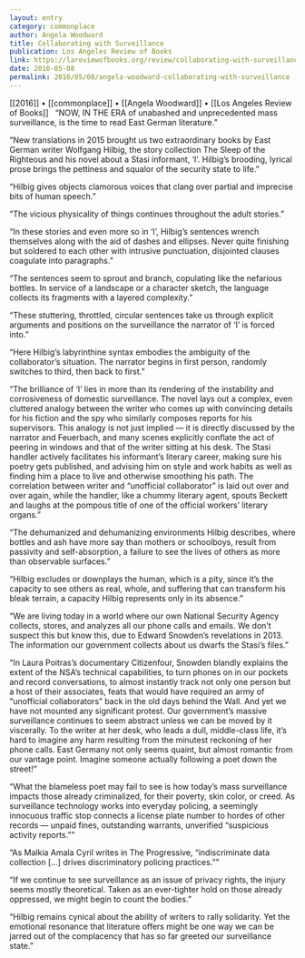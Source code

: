 ```yaml
---
layout: entry
category: commonplace
author: Angela Woodward
title: Collaborating with Surveillance
publication: Los Angeles Review of Books
link: https://lareviewofbooks.org/review/collaborating-with-surveillance-wolfgang-hilbigs-east-german-fiction/
date: 2016-05-08
permalink: 2016/05/08/angela-woodward-collaborating-with-surveillance
---
```


[[2016]] • [[commonplace]] • [[Angela Woodward]] • [[Los Angeles Review of Books]]
 
“NOW, IN THE ERA of unabashed and unprecedented mass surveillance, is the time to read East German literature.”

“New translations in 2015 brought us two extraordinary books by East German writer Wolfgang Hilbig, the story collection The Sleep of the Righteous and his novel about a Stasi informant, ‘I’. Hilbig’s brooding, lyrical prose brings the pettiness and squalor of the security state to life.”

“Hilbig gives objects clamorous voices that clang over partial and imprecise bits of human speech.”

“The vicious physicality of things continues throughout the adult stories.”

“In these stories and even more so in ‘I’, Hilbig’s sentences wrench themselves along with the aid of dashes and ellipses. Never quite finishing but soldered to each other with intrusive punctuation, disjointed clauses coagulate into paragraphs.”

“The sentences seem to sprout and branch, copulating like the nefarious bottles. In service of a landscape or a character sketch, the language collects its fragments with a layered complexity.”

“These stuttering, throttled, circular sentences take us through explicit arguments and positions on the surveillance the narrator of ‘I’ is forced into.”

“Here Hilbig’s labyrinthine syntax embodies the ambiguity of the collaborator’s situation. The narrator begins in first person, randomly switches to third, then back to first.”

“The brilliance of ‘I’ lies in more than its rendering of the instability and corrosiveness of domestic surveillance. The novel lays out a complex, even cluttered analogy between the writer who comes up with convincing details for his fiction and the spy who similarly composes reports for his supervisors. This analogy is not just implied — it is directly discussed by the narrator and Feuerbach, and many scenes explicitly conflate the act of peering in windows and that of the writer sitting at his desk. The Stasi handler actively facilitates his informant’s literary career, making sure his poetry gets published, and advising him on style and work habits as well as finding him a place to live and otherwise smoothing his path. The correlation between writer and “unofficial collaborator” is laid out over and over again, while the handler, like a chummy literary agent, spouts Beckett and laughs at the pompous title of one of the official workers’ literary organs.”

“The dehumanized and dehumanizing environments Hilbig describes, where bottles and ash have more say than mothers or schoolboys, result from passivity and self-absorption, a failure to see the lives of others as more than observable surfaces.”

“Hilbig excludes or downplays the human, which is a pity, since it’s the capacity to see others as real, whole, and suffering that can transform his bleak terrain, a capacity Hilbig represents only in its absence.”

“We are living today in a world where our own National Security Agency collects, stores, and analyzes all our phone calls and emails. We don’t suspect this but know this, due to Edward Snowden’s revelations in 2013. The information our government collects about us dwarfs the Stasi’s files.”

“In Laura Poitras’s documentary Citizenfour, Snowden blandly explains the extent of the NSA’s technical capabilities, to turn phones on in our pockets and record conversations, to almost instantly track not only one person but a host of their associates, feats that would have required an army of “unofficial collaborators” back in the old days behind the Wall. And yet we have not mounted any significant protest. Our government’s massive surveillance continues to seem abstract unless we can be moved by it viscerally. To the writer at her desk, who leads a dull, middle-class life, it’s hard to imagine any harm resulting from the minutest reckoning of her phone calls. East Germany not only seems quaint, but almost romantic from our vantage point. Imagine someone actually following a poet down the street!”

“What the blameless poet may fail to see is how today’s mass surveillance impacts those already criminalized, for their poverty, skin color, or creed. As surveillance technology works into everyday policing, a seemingly innocuous traffic stop connects a license plate number to hordes of other records — unpaid fines, outstanding warrants, unverified “suspicious activity reports.””

“As Malkia Amala Cyril writes in The Progressive, “indiscriminate data collection […] drives discriminatory policing practices.””

“If we continue to see surveillance as an issue of privacy rights, the injury seems mostly theoretical. Taken as an ever-tighter hold on those already oppressed, we might begin to count the bodies.”

“Hilbig remains cynical about the ability of writers to rally solidarity. Yet the emotional resonance that literature offers might be one way we can be jarred out of the complacency that has so far greeted our surveillance state.”
